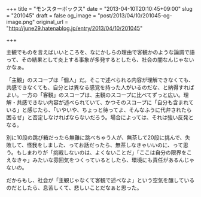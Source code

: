 +++
title = "モンスターボックス"
date = "2013-04-10T20:10:45+09:00"
slug = "201045"
draft = false
og_image = "post/2013/04/10/201045-og-image.png"
original_url = "http://june29.hatenablog.jp/entry/2013/04/10/201045"

+++

<p>主観でものを言えばいいところを、なにかしらの理由で客観かのような論調で語って、その結果として炎上する事象が多発するとしたら、社会の闇なんじゃないかなぁ。</p>
<p>「主観」のスコープは「個人」だ。そこで述べられる内容が理解できなくても、共感できなくても、自分とは異なる感覚を持った人がいるのだな、と納得すればよい。一方の「客観」のスコープは、主観のスコープに比べてずっと広い。理解・共感できない内容が述べられていて、かつそのスコープに「自分も含まれている」と感じたら、「いやいや、ちょっと待ってよ、そんなふうに代弁されたら困るぜ」と否定しなければならないだろう。場合によっては、それは強い反発となる。</p>
<p>別に10段の跳び箱だったら無難に跳べちゃう人が、無茶して20段に挑んで、失敗して、怪我をしました、ってお話だったら、無茶しなきゃいいのに、って思う。もしまわりが「挑戦しないのは、よくないことだ」「ここは自分の限界をこえなきゃ」みたいな雰囲気をつくっているとしたら、環境にも責任があるんじゃないの。</p>
<p>だからもし、社会が「主観じゃなくて客観で述べなよ」という空気を醸しているのだとしたら、息苦しくて、悲しいことだなぁと思った。</p>